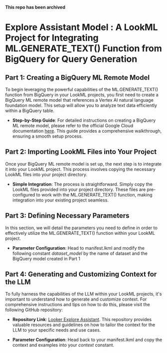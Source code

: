 **This repo has been archived**






# Explore Assistant Model : A LookML Project for Integrating ML.GENERATE_TEXT() Function from BigQuery for Query Generation

## Part 1: Creating a BigQuery ML Remote Model

To begin leveraging the powerful capabilities of the ML.GENERATE_TEXT() function from BigQuery in your LookML projects, you first need to create a BigQuery ML remote model that references a Vertex AI natural language foundation model. This setup will allow you to analyze text data efficiently within a BigQuery table.

- **Step-by-Step Guide**: For detailed instructions on creating a BigQuery ML remote model, please refer to the official Google Cloud documentation [here](https://cloud.google.com/bigquery/docs/generate-text). This guide provides a comprehensive walkthrough, ensuring a smooth setup process.

## Part 2: Importing LookML Files into Your Project

Once your BigQuery ML remote model is set up, the next step is to integrate it into your LookML project. This process involves copying the necessary LookML files into your project directory.

- **Simple Integration**: The process is straightforward. Simply copy the LookML files provided into your project directory. These files are pre-configured to work with the ML.GENERATE_TEXT() function, making integration into your existing project seamless.

## Part 3: Defining Necessary Parameters

In this section, we will detail the parameters you need to define in order to effectively utilize the ML.GENERATE_TEXT() function within your LookML project.

- **Parameter Configuration**: Head to manifest.lkml and modify the following constant *dataset_model* by the name of dataset and the BigQuery model created in Part 1

## Part 4: Generating and Customizing Context for the LLM

To fully harness the capabilities of the LLM within your LookML projects, it's important to understand how to generate and customize context. For comprehensive instructions and tips on how to do this, please visit the following GitHub repository:

- **Repository Link**: [Looker Explore Assistant](https://github.com/Kriz182/looker-explore-assistant). This repository provides valuable resources and guidelines on how to tailor the context for the LLM to your specific needs and use cases.

- **Parameter Configuration**: Head back to your manifest.lkml and copy the context and examples into your *context* constant. 
